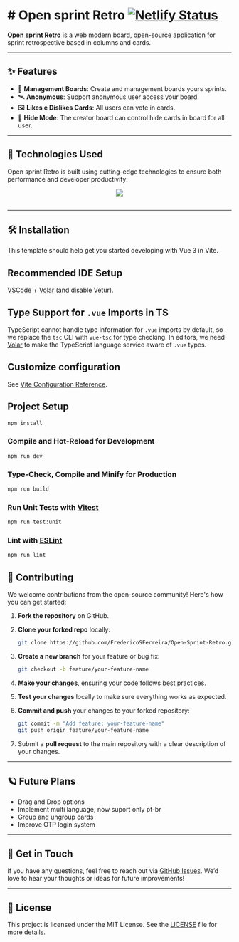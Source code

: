 # # Open sprint Retro [![Netlify Status](https://api.netlify.com/api/v1/badges/08200383-b16d-4391-a914-37fe41309b3c/deploy-status)](https://app.netlify.com/sites/open-sprint-retro/deploys)





[**Open sprint Retro**](https://open-sprint-retro.netlify.app/) is a web modern board, open-source application for sprint retrospective based in columns and cards.

---

## ✨ Features

- 🌠 **Management Boards**: Create and management boards yours sprints.
- 🛰 **Anonymous**: Support anonymous user access your board.
- 🖼 **Likes e Dislikes Cards**: All users can vote in cards.
- 🎨 **Hide Mode**: The creator board can control hide cards in board for all user.

---

## 🚀 Technologies Used

Open sprint Retro is built using cutting-edge technologies to ensure both performance and developer productivity:

<div align="center">
  <img src="https://skillicons.dev/icons?i=nodejs,html,css,vuejs,typescript,mongodb">
  <br/>
  <br/>
</div>

---

## 🛠️ Installation

This template should help get you started developing with Vue 3 in Vite.

## Recommended IDE Setup

[VSCode](https://code.visualstudio.com/) + [Volar](https://marketplace.visualstudio.com/items?itemName=Vue.volar) (and disable Vetur).

## Type Support for `.vue` Imports in TS

TypeScript cannot handle type information for `.vue` imports by default, so we replace the `tsc` CLI with `vue-tsc` for type checking. In editors, we need [Volar](https://marketplace.visualstudio.com/items?itemName=Vue.volar) to make the TypeScript language service aware of `.vue` types.

## Customize configuration

See [Vite Configuration Reference](https://vite.dev/config/).

## Project Setup

```sh
npm install
```

### Compile and Hot-Reload for Development

```sh
npm run dev
```

### Type-Check, Compile and Minify for Production

```sh
npm run build
```

### Run Unit Tests with [Vitest](https://vitest.dev/)

```sh
npm run test:unit
```

### Lint with [ESLint](https://eslint.org/)

```sh
npm run lint

```

## 🤝 Contributing

We welcome contributions from the open-source community! Here's how you can get started:

1. **Fork the repository** on GitHub.
2. **Clone your forked repo** locally:

   ```bash
   git clone https://github.com/FredericoSFerreira/Open-Sprint-Retro.git or ssh git@github.com:FredericoSFerreira/Open-Sprint-Retro.git
   ```

3. **Create a new branch** for your feature or bug fix:

   ```bash
   git checkout -b feature/your-feature-name
   ```

4. **Make your changes**, ensuring your code follows best practices.
5. **Test your changes** locally to make sure everything works as expected.
6. **Commit and push** your changes to your forked repository:

   ```bash
   git commit -m "Add feature: your-feature-name"
   git push origin feature/your-feature-name
   ```

7. Submit a **pull request** to the main repository with a clear description of your changes.

---

## 🪐 Future Plans

- Drag and Drop options
- Implement multi language, now suport only pt-br
- Group and ungroup cards
- Improve OTP login system

---

## 💬 Get in Touch

If you have any questions, feel free to reach out via [GitHub Issues](https://github.com/FredericoSFerreira/Open-Sprint-Retro/issues). We’d love to hear your thoughts or ideas for future improvements!


---

## 📄 License

This project is licensed under the MIT License. See the [LICENSE](./LICENSE) file for more details.




